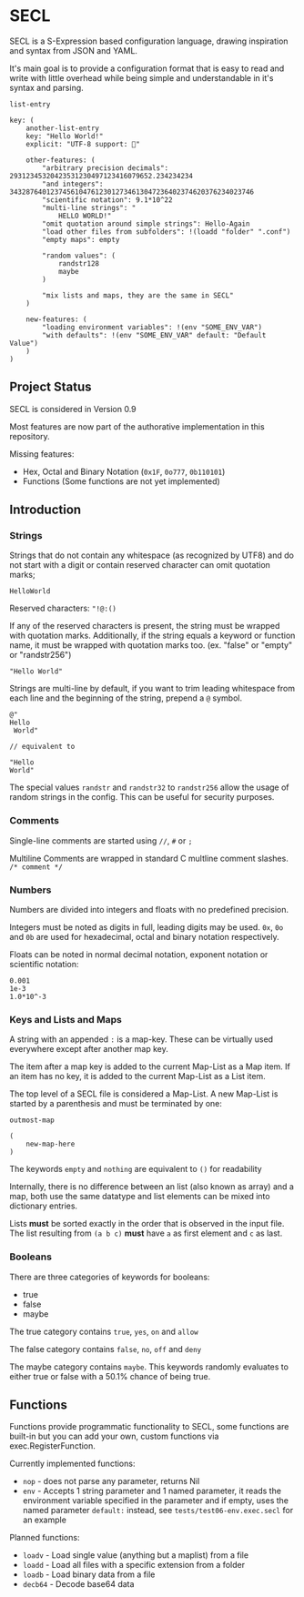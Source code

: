 # SECL

SECL is a S-Expression based configuration language, drawing inspiration and syntax from JSON and YAML.

It's main goal is to provide a configuration format that is easy to read and write with little overhead while
being simple and understandable in it's syntax and parsing.


```
list-entry

key: (
    another-list-entry
    key: "Hello World!"
    explicit: "UTF-8 support: 💩"
    
    other-features: (
        "arbitrary precision decimals": 29312345320423531230497123416079652.234234234
        "and integers": 343287640123745610476123012734613047236402374620376234023746
        "scientific notation": 9.1*10^22
        "multi-line strings": "
            HELLO WORLD!"
        "omit quotation around simple strings": Hello-Again
        "load other files from subfolders": !(loadd "folder" ".conf")
        "empty maps": empty
        
        "random values": (
            randstr128
            maybe
        )
        
        "mix lists and maps, they are the same in SECL"
    )

    new-features: (
        "loading environment variables": !(env "SOME_ENV_VAR")
        "with defaults": !(env "SOME_ENV_VAR" default: "Default Value")
    )
)
```

## Project Status

SECL is considered in Version 0.9

Most features are now part of the authorative implementation in this repository.

Missing features:
  
  * Hex, Octal and Binary Notation (`0x1F`, `0o777`, `0b110101`)
  * Functions (Some functions are not yet implemented)

## Introduction

### Strings

Strings that do not contain any whitespace (as recognized by UTF8) and do not start with a digit or contain reserved character can omit quotation marks;

```
HelloWorld

```

Reserved characters: `"!@:()`

If any of the reserved characters is present, the string must be wrapped with quotation marks. Additionally, if the string equals
a keyword or function name, it must be wrapped with quotation marks too. (ex. "false" or "empty" or "randstr256")

```
"Hello World"
```

Strings are multi-line by default, if you want to trim leading whitespace from each line and the beginning of the string, prepend a `@` symbol.

```
@"
Hello 
 World"
 
// equivalent to

"Hello
World"
```

The special values `randstr` and `randstr32` to `randstr256` allow the usage of random strings in the config. This can be useful for security purposes.

### Comments

Single-line comments are started using `//`, `#` or `;`

Multiline Comments are wrapped in standard C multline comment slashes. `/* comment */`

### Numbers

Numbers are divided into integers and floats with no predefined precision.

Integers must be noted as digits in full, leading digits may be used. `0x`, `0o` and `0b` are used for hexadecimal, octal and binary notation respectively.

Floats can be noted in normal decimal notation, exponent notation or scientific notation:

```
0.001
1e-3
1.0*10^-3
```

### Keys and Lists and Maps

A string with an appended `:` is a map-key. These can be virtually used everywhere except after another map key.

The item after a map key is added to the current Map-List as a Map item. If an item has no key, it is added to the current Map-List as a List item.

The top level of a SECL file is considered a Map-List. A new Map-List is started by a parenthesis and must be terminated by one:

```
outmost-map

(
    new-map-here
)
```

The keywords `empty` and `nothing` are equivalent to `()` for readability

Internally, there is no difference between an list (also known as array) and a map, both use the same datatype and list elements can be mixed into dictionary entries.

Lists **must** be sorted exactly in the order that is observed in the input file. The list resulting from `(a b c)` **must** have `a` as first element and `c` as last. 

### Booleans

There are three categories of keywords for booleans:

* true
* false
* maybe

The true category contains `true`, `yes`, `on` and `allow`

The false category contains `false`, `no`, `off` and `deny`

The maybe category contains `maybe`. This keywords randomly evaluates to either true or false with a 50.1% chance of being true.

## Functions

Functions provide programmatic functionality to SECL, some functions are built-in but you can add your own, custom functions via exec.RegisterFunction.

Currently implemented functions:

* `nop` - does not parse any parameter, returns Nil
* `env` - Accepts 1 string parameter and 1 named parameter, it reads the environment variable specified in the parameter and if empty, uses the named parameter `default:` instead, see `tests/test06-env.exec.secl` for an example

Planned functions:

* `loadv` - Load single value (anything but a maplist) from a file
* `loadd` - Load all files with a specific extension from a folder
* `loadb` - Load binary data from a file
* `decb64` - Decode base64 data